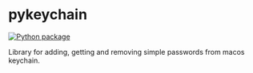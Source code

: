 # pykeychain

[![Python package](https://github.com/elisey/pykeychain/actions/workflows/python-package.yml/badge.svg?branch=main)](https://github.com/elisey/pykeychain/actions/workflows/python-package.yml)

Library for adding, getting and removing simple passwords from macos keychain.